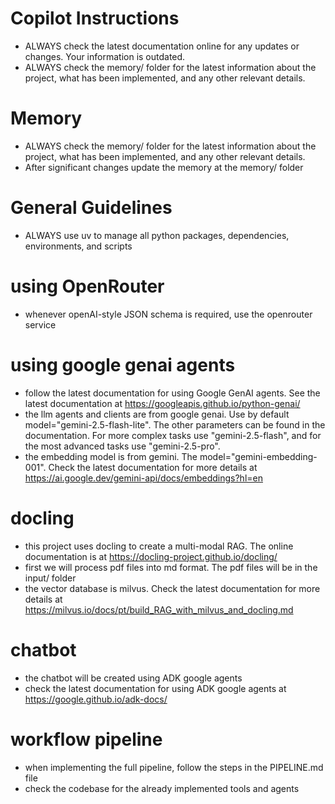# Copilot Instructions
- ALWAYS check the latest documentation online for any updates or changes. Your information is outdated.
- ALWAYS check the memory/ folder for the latest information about the project, what has been implemented, and any other relevant details.

# Memory
- ALWAYS check the memory/ folder for the latest information about the project, what has been implemented, and any other relevant details.
- After significant changes update the memory at the memory/ folder

# General Guidelines
- ALWAYS use uv to manage all python packages, dependencies, environments, and scripts

# using OpenRouter
- whenever openAI-style JSON schema is required, use the openrouter service

# using google genai agents
- follow the latest documentation for using Google GenAI agents. See the latest documentation at https://googleapis.github.io/python-genai/
- the llm agents and clients are from google genai. Use by default model="gemini-2.5-flash-lite". The other parameters can be found in the documentation. For more complex tasks use "gemini-2.5-flash", and for the most advanced tasks use "gemini-2.5-pro".
- the embedding model is from gemini. The model="gemini-embedding-001". Check the latest documentation for more details at https://ai.google.dev/gemini-api/docs/embeddings?hl=en

# docling
- this project uses docling to create a multi-modal RAG. The online documentation is at https://docling-project.github.io/docling/
- first we will process pdf files into md format. The pdf files will be in the input/ folder
- the vector database is milvus. Check the latest documentation for more details at https://milvus.io/docs/pt/build_RAG_with_milvus_and_docling.md

# chatbot
- the chatbot will be created using ADK google agents
- check the latest documentation for using ADK google agents at https://google.github.io/adk-docs/

# workflow pipeline
- when implementing the full pipeline, follow the steps in the PIPELINE.md file
- check the codebase for the already implemented tools and agents
